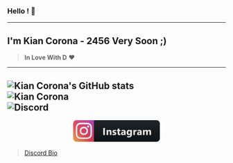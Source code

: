 ### Hello ! 👋
---
**I'm Kian Corona - 2456 Very Soon ;)**
--
> **In Love With D** ❤
---
![Kian Corona's GitHub stats](https://github-readme-stats.vercel.app/api?username=KianCorona&show_icons=true&theme=radical)
<br>
![Kian Corona](https://stackoverflow.com/users/flair/16327282.png?theme=hotdog
)
<br>
![Discord](https://img.shields.io/discord/855147121489739796?color=red&label=Kian%20Corona%20Server)
----
<div align="center">
<a href="https://www.instagram.com/kian._.corona/"><img src="https://raw.githubusercontent.com/MikeCodesDotNET/ColoredBadges/master/svg/social/instagram.svg" alt="instagram" width="200">
</div>
  
> <a href="http://discord.bio/p/kiancorona" target="_blank"><p>Discord Bio</p></a>
